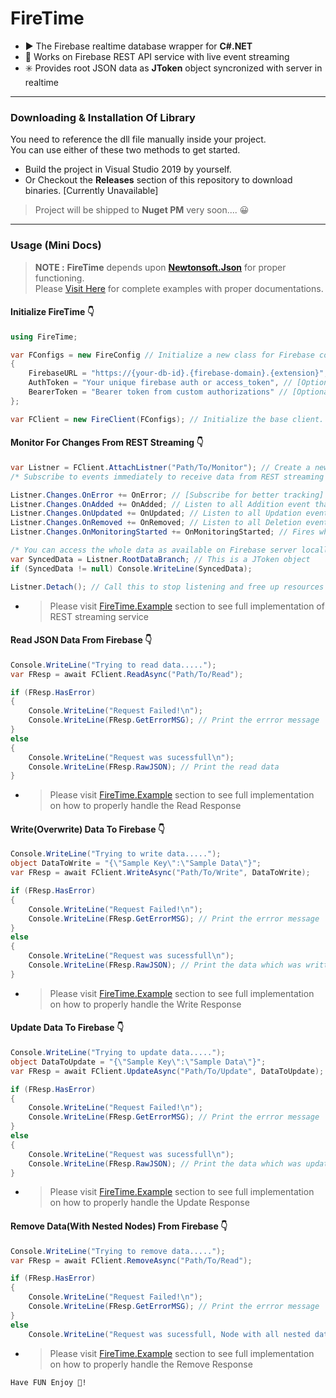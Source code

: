 # FireTime
 * ▶️ The Firebase realtime database wrapper for **C#.NET**
 * 🌠 Works on Firebase REST API service with live event streaming
 * ✳️ Provides root JSON data as **JToken** object syncronized with server in realtime
----

### Downloading & Installation Of Library
You need to reference the dll file manually inside your project. <br/>
You can use either of these two methods to get started.
* Build the project in Visual Studio 2019 by yourself.
* Or Checkout the **Releases** section of this repository to download binaries. [Currently Unavailable]
> Project will be shipped to **Nuget PM** very soon.... 😀
----

### Usage (Mini Docs)
> **NOTE :** **FireTime** depends upon [**Newtonsoft.Json**](https://github.com/JamesNK/Newtonsoft.Json) for proper functioning.<br/>
> Please [Visit Here](https://github.com/Techzy-Programmer/FireTime/tree/master/FireTime.Example) for complete examples with proper documentations.

#### Initialize FireTime 👇
```csharp
using FireTime;

var FConfigs = new FireConfig // Initialize a new class for Firebase configuarations
{
    FirebaseURL = "https://{your-db-id}.{firebase-domain}.{extension}", // [Required] Valid Firebase realtime database url
    AuthToken = "Your unique firebase auth or access_token", // [Optional] Remove this field if not required
    BearerToken = "Bearer token from custom authorizations" // [Optional] Remove this field if not required
};

var FClient = new FireClient(FConfigs); // Initialize the base client.
```

#### Monitor For Changes From REST Streaming 👇
```csharp
var Listner = FClient.AttachListner("Path/To/Monitor"); // Create a new listner for the specified path in your database
/* Subscribe to events immediately to receive data from REST streaming */

Listner.Changes.OnError += OnError; // [Subscribe for better tracking] Listen for any errors that occur during streaming
Listner.Changes.OnAdded += OnAdded; // Listen to all Addition event that take place in your database at any sub-level
Listner.Changes.OnUpdated += OnUpdated; // Listen to all Updation event that take place in your database at any sub-level
Listner.Changes.OnRemoved += OnRemoved; // Listen to all Deletion event that take place in your database at any sub-level
Listner.Changes.OnMonitoringStarted += OnMonitoringStarted; // Fires whenever monitoring starts or restarts

/* You can access the whole data as available on Firebase server locally from the path you are monitoring */
var SyncedData = Listner.RootDataBranch; // This is a JToken object
if (SyncedData != null) Console.WriteLine(SyncedData);

Listner.Detach(); // Call this to stop listening and free up resources
```
* > Please visit [FireTime.Example](https://github.com/Techzy-Programmer/FireTime/blob/e6c30acef07e69564d3c0e463e2821b23aeea142/FireTime.Example/Stream-API-Example.cs#L1) section to see full implementation of REST streaming service

#### Read JSON Data From Firebase 👇
```csharp
Console.WriteLine("Trying to read data.....");
var FResp = await FClient.ReadAsync("Path/To/Read");

if (FResp.HasError)
{
    Console.WriteLine("Request Failed!\n");
    Console.WriteLine(FResp.GetErrorMSG); // Print the errror message
}
else
{
    Console.WriteLine("Request was sucessfull\n");
    Console.WriteLine(FResp.RawJSON); // Print the read data
}
```
* > Please visit [FireTime.Example](https://github.com/Techzy-Programmer/FireTime/blob/e6c30acef07e69564d3c0e463e2821b23aeea142/FireTime.Example/Read-Write-Example.cs#L10) section to see full implementation on how to properly handle the Read Response

#### Write(Overwrite) Data To Firebase 👇
```csharp
Console.WriteLine("Trying to write data.....");
object DataToWrite = "{\"Sample Key\":\"Sample Data\"}";
var FResp = await FClient.WriteAsync("Path/To/Write", DataToWrite);

if (FResp.HasError)
{
    Console.WriteLine("Request Failed!\n");
    Console.WriteLine(FResp.GetErrorMSG); // Print the errror message
}
else
{
    Console.WriteLine("Request was sucessfull\n");
    Console.WriteLine(FResp.RawJSON); // Print the data which was written to db
}
```
* > Please visit [FireTime.Example](https://github.com/Techzy-Programmer/FireTime/blob/e6c30acef07e69564d3c0e463e2821b23aeea142/FireTime.Example/Read-Write-Example.cs#L39) section to see full implementation on how to properly handle the Write Response

#### Update Data To Firebase 👇
```csharp
Console.WriteLine("Trying to update data.....");
object DataToUpdate = "{\"Sample Key\":\"Sample Data\"}";
var FResp = await FClient.UpdateAsync("Path/To/Update", DataToUpdate);

if (FResp.HasError)
{
    Console.WriteLine("Request Failed!\n");
    Console.WriteLine(FResp.GetErrorMSG); // Print the errror message
}
else
{
    Console.WriteLine("Request was sucessfull\n");
    Console.WriteLine(FResp.RawJSON); // Print the data which was updated to db
}
```
* > Please visit [FireTime.Example](https://github.com/Techzy-Programmer/FireTime/blob/e6c30acef07e69564d3c0e463e2821b23aeea142/FireTime.Example/Update-Remove-Example.cs#L10) section to see full implementation on how to properly handle the Update Response

#### Remove Data(With Nested Nodes) From Firebase 👇
```csharp
Console.WriteLine("Trying to remove data.....");
var FResp = await FClient.RemoveAsync("Path/To/Read");

if (FResp.HasError)
{
    Console.WriteLine("Request Failed!\n");
    Console.WriteLine(FResp.GetErrorMSG); // Print the errror message
}
else
    Console.WriteLine("Request was sucessfull, Node with all nested data has been removed!\n");
```
* > Please visit [FireTime.Example](https://github.com/Techzy-Programmer/FireTime/blob/e6c30acef07e69564d3c0e463e2821b23aeea142/FireTime.Example/Update-Remove-Example.cs#L88) section to see full implementation on how to properly handle the Remove Response
~~~~
Have FUN Enjoy 🥰!
~~~~
